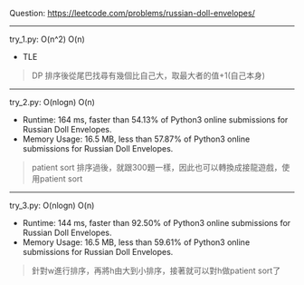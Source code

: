 Question: https://leetcode.com/problems/russian-doll-envelopes/

---

try_1.py: O(n^2) O(n)

* TLE

> DP
> 排序後從尾巴找尋有幾個比自己大，取最大者的值+1(自己本身)

---

try_2.py: O(nlogn) O(n)

* Runtime: 164 ms, faster than 54.13% of Python3 online submissions for Russian Doll Envelopes.
* Memory Usage: 16.5 MB, less than 57.87% of Python3 online submissions for Russian Doll Envelopes.

> patient sort
> 排序過後，就跟300題一樣，因此也可以轉換成接龍遊戲，使用patient sort

---

try_3.py: O(nlogn) O(n)

* Runtime: 144 ms, faster than 92.50% of Python3 online submissions for Russian Doll Envelopes.
* Memory Usage: 16.5 MB, less than 59.61% of Python3 online submissions for Russian Doll Envelopes.

> 針對w進行排序，再將h由大到小排序，接著就可以對h做patient sort了
